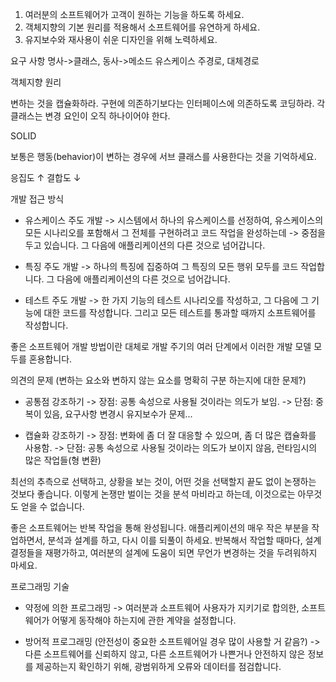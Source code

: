 1. 여러분의 소프트웨어가 고객이 원하는 기능을 하도록 하세요.
2. 객체지향의 기본 원리를 적용해서 소프트웨어를 유연하게 하세요.
3. 유지보수와 재사용이 쉬운 디자인을 위해 노력하세요.

요구 사항
명사->클래스, 동사->메소드
유스케이스
주경로, 대체경로

객체지향 원리

변하는 것을 캡슐화하라.
구현에 의존하기보다는 인터페이스에 의존하도록 코딩하라.
각 클래스는 변경 요인이 오직 하나이어야 한다.

SOLID

보통은 행동(behavior)이 변하는 경우에 서브 클래스를 사용한다는 것을 기억하세요.

응집도 ↑ 결합도 ↓


개발 접근 방식

- 유스케이스 주도 개발
-> 시스템에서 하나의 유스케이스를 선정하여, 유스케이스의 모든 시나리오를 포함해서 그 전체를 구현하려고 코드 작업을 완성하는데
-> 중점을 두고 있습니다. 그 다음에 애플리케이션의 다른 것으로 넘어갑니다.

- 특징 주도 개발
-> 하나의 특징에 집중하여 그 특징의 모든 행위 모두를 코드 작업합니다. 그 다음에 애플리케이션의 다른 것으로 넘어갑니다.

- 테스트 주도 개발
-> 한 가지 기능의 테스트 시나리오를 작성하고, 그 다음에 그 기능에 대한 코드를 작성합니다. 그리고 모든 테스트를 통과할 때까지 소프트웨어를 작성합니다.

좋은 소프트웨어 개발 방법이란 대체로 개발 주기의 여러 단계에서 이러한 개발 모델 모두를 혼용합니다.


의견의 문제 (변하는 요소와 변하지 않는 요소를 명확히 구분 하는지에 대한 문제?)

- 공통점 강조하기
-> 장점: 공통 속성으로 사용될 것이라는 의도가 보임.
-> 단점: 중복이 있음, 요구사항 변경시 유지보수가 문제...

- 캡슐화 강조하기
-> 장점: 변화에 좀 더 잘 대응할 수 있으며, 좀 더 많은 캡슐화를 사용함.
-> 단점: 공통 속성으로 사용될 것이라는 의도가 보이지 않음, 런타임시의 많은 작업들(형 변환)

최선의 추측으로 선택하고, 상황을 보는 것이, 어떤 것을 선택할지 끝도 없이 논쟁하는 것보다 좋습니다.
이렇게 논쟁만 벌이는 것을 분석 마비라고 하는데, 이것으로는 아무것도 얻을 수 없습니다.

좋은 소프트웨어는 반복 작업을 통해 완성됩니다. 애플리케이션의 매우 작은 부분을 작업하면서, 분석과 설계를 하고, 다시 이를 되풀이 하세요.
반복해서 작업할 때마다, 설계 결정들을 재평가하고, 여러분의 설계에 도움이 되면 무언가 변경하는 것을 두려워하지 마세요.

프로그래밍 기술

- 약정에 의한 프로그래밍
-> 여러분과 소프트웨어 사용자가 지키기로 합의한, 소프트웨어가 어떻게 동작해야 하는지에 관한 계약을 설정합니다.

- 방어적 프로그래밍 (안전성이 중요한 소프트웨어일 경우 많이 사용할 거 같음?)
-> 다른 소프트웨어를 신뢰하지 않고, 다른 소프트웨어가 나쁜거나 안전하지 않은 정보를 제공하는지 확인하기 위해, 광범위하게 오류와 데이터를 점검합니다.
